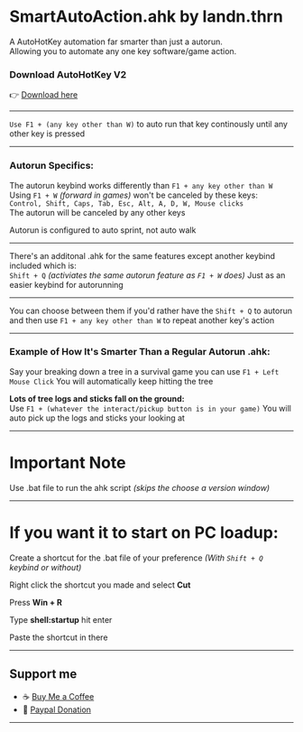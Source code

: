 # SmartAutoAction.ahk by landn.thrn

A AutoHotKey automation far smarter than just a autorun.  
Allowing you to automate any one key software/game action.  

### Download AutoHotKey V2
👉 [Download here](https://www.autohotkey.com)  

---

`Use F1 + (any key other than W)` to auto run that key continously until any other key is pressed  

---

### Autorun Specifics:
The autorun keybind works differently than `F1 + any key other than W`  
Using `F1 + W` *(forward in games)* won't be canceled by these keys:  
`Control, Shift, Caps, Tab, Esc, Alt, A, D, W, Mouse clicks`  
The autorun will be canceled by any other keys  

Autorun is configured to auto sprint, not auto walk  

---

There's an additonal .ahk for the same features except another keybind included which is:  
`Shift + Q` *(activiates the same autorun feature as `F1 + W` does)*
Just as an easier keybind for autorunning  

---

You can choose between them if you'd rather have the `Shift + Q` to autorun and then use `F1 + any key other than W` to repeat another key's action  

---

### Example of How It's Smarter Than a Regular Autorun .ahk:
Say your breaking down a tree in a survival game you can use `F1 + Left Mouse Click`
You will automatically keep hitting the tree  

**Lots of tree logs and sticks fall on the ground:**  
Use `F1 + (whatever the interact/pickup button is in your game)` 
You will auto pick up the logs and sticks your looking at  

---

# Important Note
Use .bat file to run the ahk script *(skips the choose a version window)*

---

# If you want it to start on PC loadup:  

Create a shortcut for the .bat file of your preference *(With `Shift + Q` keybind or without)*  

Right click the shortcut you made and select **Cut**  

Press **Win + R**  

Type **shell:startup** hit enter  

Paste the shortcut in there  

---

## Support me
- ☕ [Buy Me a Coffee](https://buymeacoffee.com/landn.thrn)  
- 🌊 [Paypal Donation](https://www.paypal.com/donate/?hosted_button_id=K4PLHFVBH7X8C)

---
